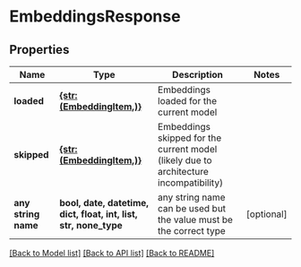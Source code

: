 # EmbeddingsResponse


## Properties
Name | Type | Description | Notes
------------ | ------------- | ------------- | -------------
**loaded** | [**{str: (EmbeddingItem,)}**](EmbeddingItem.md) | Embeddings loaded for the current model | 
**skipped** | [**{str: (EmbeddingItem,)}**](EmbeddingItem.md) | Embeddings skipped for the current model (likely due to architecture incompatibility) | 
**any string name** | **bool, date, datetime, dict, float, int, list, str, none_type** | any string name can be used but the value must be the correct type | [optional]

[[Back to Model list]](../README.md#documentation-for-models) [[Back to API list]](../README.md#documentation-for-api-endpoints) [[Back to README]](../README.md)


